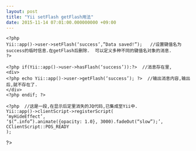 ```yaml
---
layout: post
title: "Yii setFlash getFlash用法"
date: 2015-11-14 07:01:00.000000000 +09:00
---
```


    <?php
    Yii::app()->user->setFlash(‘success’,”Data saved!”);   //设置键值名为success的临时信息.在getFlash后删除.  可以定义多种不同的键值名对象的消息.
    ?>

    <?php if(Yii::app()->user->hasFlash(‘success’)):?>  //消息存在里,
    <div>
    <?php echo Yii::app()->user->getFlash(‘success’); ?>  //输出消息内容,输出后,就不存在了.
    </div>
    <?php endif; ?>
    
    <?php  //这是一段,在显示后定里消失的JQ代码,已集成至Yii中.
    Yii::app()->clientScript->registerScript(
    ‘myHideEffect’,
    ‘$(“.info”).animate({opacity: 1.0}, 3000).fadeOut(“slow”);’,
    CClientScript::POS_READY
    );

?>
